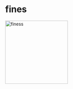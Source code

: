 # fines

<img src="https://mir-s3-cdn-cf.behance.net/project_modules/fs/3dfd4f84777281.5d6786a597b37.png" alt="finess" style="width:200px;"/>

